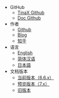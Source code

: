 * GitHub
  * [TinaX Github](https://github.com/yomunsam/tinax)
  * [Doc Github](https://github.com/nekonyastudio/tinax.doc)
* 作者
  * [Github](https://github.com/yomunsam)
  * [Blog](https://yomunchan.moe)
  * [知乎](https://www.zhihu.com/people/yomunsam)
* 语言
  * [English](/ ':ignore :target=_blank')
  * [简体汉语](/cmn-hans/)
  * [日本語](#/jp/ ':ignore :target=_blank')
* 文档版本
  * [当前版本（6.6.x）](/cmn-hans/)
  * [预览版本（7.x）](/v7/index.html#/zh-Hans ':ignore :target=_self')
  * [旧版本](/v6_legacy/index.html ':ignore :target=_self')